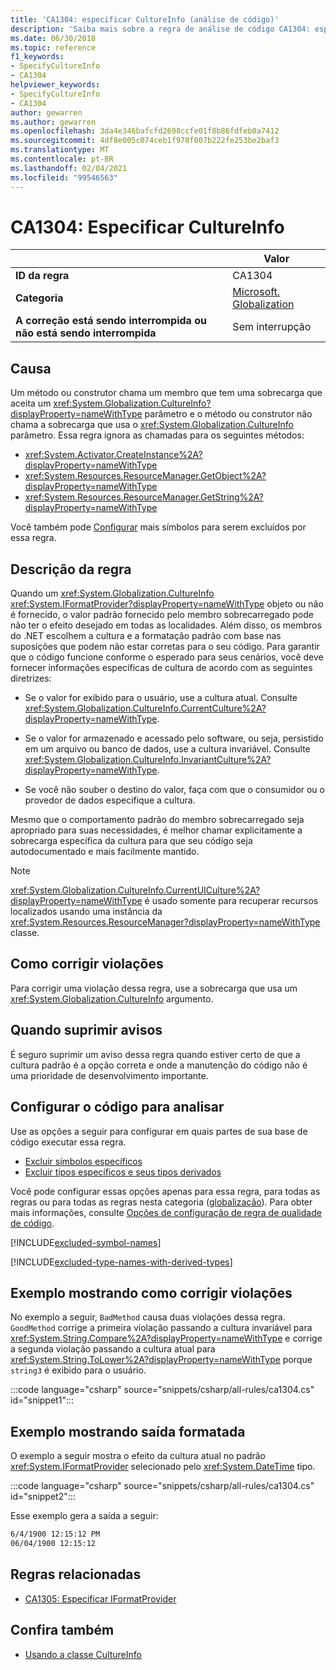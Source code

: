 ```yaml
---
title: 'CA1304: especificar CultureInfo (análise de código)'
description: 'Saiba mais sobre a regra de análise de código CA1304: especificar CultureInfo'
ms.date: 06/30/2018
ms.topic: reference
f1_keywords:
- SpecifyCultureInfo
- CA1304
helpviewer_keywords:
- SpecifyCultureInfo
- CA1304
author: gewarren
ms.author: gewarren
ms.openlocfilehash: 3da4e346bafcfd2698ccfe01f8b86fdfeb0a7412
ms.sourcegitcommit: 4df8e005c074ceb1f978f007b222fe253be2baf3
ms.translationtype: MT
ms.contentlocale: pt-BR
ms.lasthandoff: 02/04/2021
ms.locfileid: "99546563"
---
```

# <a name="ca1304-specify-cultureinfo"></a>CA1304: Especificar CultureInfo

| | Valor |
|-|-|
| **ID da regra** |CA1304|
| **Categoria** |[Microsoft. Globalization](globalization-warnings.md)|
| **A correção está sendo interrompida ou não está sendo interrompida** |Sem interrupção|

## <a name="cause"></a>Causa

Um método ou construtor chama um membro que tem uma sobrecarga que aceita um <xref:System.Globalization.CultureInfo?displayProperty=nameWithType> parâmetro e o método ou construtor não chama a sobrecarga que usa o <xref:System.Globalization.CultureInfo> parâmetro. Essa regra ignora as chamadas para os seguintes métodos:

- <xref:System.Activator.CreateInstance%2A?displayProperty=nameWithType>
- <xref:System.Resources.ResourceManager.GetObject%2A?displayProperty=nameWithType>
- <xref:System.Resources.ResourceManager.GetString%2A?displayProperty=nameWithType>

Você também pode [Configurar](#configure-code-to-analyze) mais símbolos para serem excluídos por essa regra.

## <a name="rule-description"></a>Descrição da regra

Quando um <xref:System.Globalization.CultureInfo> <xref:System.IFormatProvider?displayProperty=nameWithType> objeto ou não é fornecido, o valor padrão fornecido pelo membro sobrecarregado pode não ter o efeito desejado em todas as localidades. Além disso, os membros do .NET escolhem a cultura e a formatação padrão com base nas suposições que podem não estar corretas para o seu código. Para garantir que o código funcione conforme o esperado para seus cenários, você deve fornecer informações específicas de cultura de acordo com as seguintes diretrizes:

- Se o valor for exibido para o usuário, use a cultura atual. Consulte <xref:System.Globalization.CultureInfo.CurrentCulture%2A?displayProperty=nameWithType>.

- Se o valor for armazenado e acessado pelo software, ou seja, persistido em um arquivo ou banco de dados, use a cultura invariável. Consulte <xref:System.Globalization.CultureInfo.InvariantCulture%2A?displayProperty=nameWithType>.

- Se você não souber o destino do valor, faça com que o consumidor ou o provedor de dados especifique a cultura.

Mesmo que o comportamento padrão do membro sobrecarregado seja apropriado para suas necessidades, é melhor chamar explicitamente a sobrecarga específica da cultura para que seu código seja autodocumentado e mais facilmente mantido.

> [!NOTE]
> <xref:System.Globalization.CultureInfo.CurrentUICulture%2A?displayProperty=nameWithType> é usado somente para recuperar recursos localizados usando uma instância da <xref:System.Resources.ResourceManager?displayProperty=nameWithType> classe.

## <a name="how-to-fix-violations"></a>Como corrigir violações

Para corrigir uma violação dessa regra, use a sobrecarga que usa um <xref:System.Globalization.CultureInfo> argumento.

## <a name="when-to-suppress-warnings"></a>Quando suprimir avisos

É seguro suprimir um aviso dessa regra quando estiver certo de que a cultura padrão é a opção correta e onde a manutenção do código não é uma prioridade de desenvolvimento importante.

## <a name="configure-code-to-analyze"></a>Configurar o código para analisar

Use as opções a seguir para configurar em quais partes de sua base de código executar essa regra.

- [Excluir símbolos específicos](#exclude-specific-symbols)
- [Excluir tipos específicos e seus tipos derivados](#exclude-specific-types-and-their-derived-types)

Você pode configurar essas opções apenas para essa regra, para todas as regras ou para todas as regras nesta categoria ([globalização](globalization-warnings.md)). Para obter mais informações, consulte [Opções de configuração de regra de qualidade de código](../code-quality-rule-options.md).

[!INCLUDE[excluded-symbol-names](~/includes/code-analysis/excluded-symbol-names.md)]

[!INCLUDE[excluded-type-names-with-derived-types](~/includes/code-analysis/excluded-type-names-with-derived-types.md)]

## <a name="example-showing-how-to-fix-violations"></a>Exemplo mostrando como corrigir violações

No exemplo a seguir, `BadMethod` causa duas violações dessa regra. `GoodMethod` corrige a primeira violação passando a cultura invariável para <xref:System.String.Compare%2A?displayProperty=nameWithType> e corrige a segunda violação passando a cultura atual para <xref:System.String.ToLower%2A?displayProperty=nameWithType> porque `string3` é exibido para o usuário.

:::code language="csharp" source="snippets/csharp/all-rules/ca1304.cs" id="snippet1":::

## <a name="example-showing-formatted-output"></a>Exemplo mostrando saída formatada

O exemplo a seguir mostra o efeito da cultura atual no padrão <xref:System.IFormatProvider> selecionado pelo <xref:System.DateTime> tipo.

:::code language="csharp" source="snippets/csharp/all-rules/ca1304.cs" id="snippet2":::

Esse exemplo gera a saída a seguir:

```txt
6/4/1900 12:15:12 PM
06/04/1900 12:15:12
```

## <a name="related-rules"></a>Regras relacionadas

- [CA1305: Especificar IFormatProvider](ca1305.md)

## <a name="see-also"></a>Confira também

- [Usando a classe CultureInfo](../../../standard/globalization-localization/globalization.md#work-with-culture-specific-settings)
